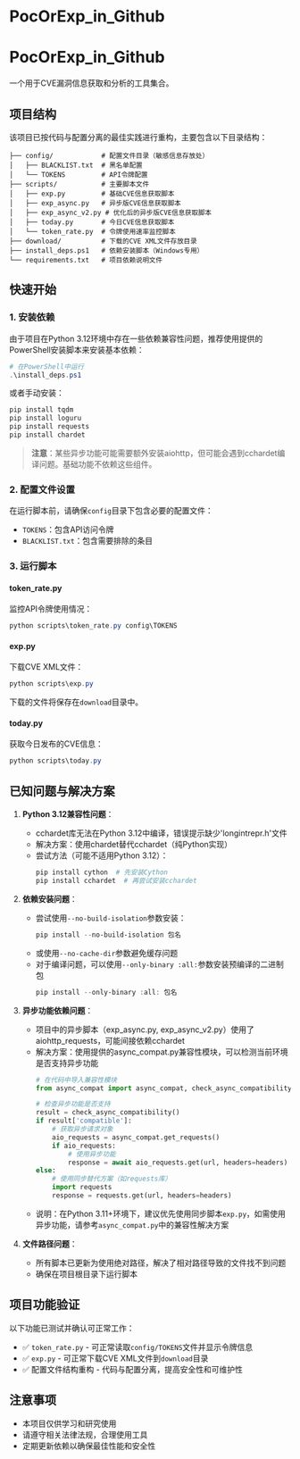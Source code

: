 # PocOrExp_in_Github

# PocOrExp_in_Github

一个用于CVE漏洞信息获取和分析的工具集合。

## 项目结构

该项目已按代码与配置分离的最佳实践进行重构，主要包含以下目录结构：

```
├── config/            # 配置文件目录（敏感信息存放处）
│   ├── BLACKLIST.txt  # 黑名单配置
│   └── TOKENS         # API令牌配置
├── scripts/           # 主要脚本文件
│   ├── exp.py         # 基础CVE信息获取脚本
│   ├── exp_async.py   # 异步版CVE信息获取脚本
│   ├── exp_async_v2.py # 优化后的异步版CVE信息获取脚本
│   ├── today.py       # 今日CVE信息获取脚本
│   └── token_rate.py  # 令牌使用速率监控脚本
├── download/          # 下载的CVE XML文件存放目录
├── install_deps.ps1   # 依赖安装脚本（Windows专用）
└── requirements.txt   # 项目依赖说明文件
```

## 快速开始

### 1. 安装依赖

由于项目在Python 3.12环境中存在一些依赖兼容性问题，推荐使用提供的PowerShell安装脚本来安装基本依赖：

```powershell
# 在PowerShell中运行
.\install_deps.ps1
```

或者手动安装：

```powershell
pip install tqdm
pip install loguru
pip install requests
pip install chardet
```

> **注意**：某些异步功能可能需要额外安装aiohttp，但可能会遇到cchardet编译问题。基础功能不依赖这些组件。

### 2. 配置文件设置

在运行脚本前，请确保`config`目录下包含必要的配置文件：
- `TOKENS`：包含API访问令牌
- `BLACKLIST.txt`：包含需要排除的条目

### 3. 运行脚本

#### token_rate.py
监控API令牌使用情况：

```powershell
python scripts\token_rate.py config\TOKENS
```

#### exp.py
下载CVE XML文件：

```powershell
python scripts\exp.py
```

下载的文件将保存在`download`目录中。

#### today.py
获取今日发布的CVE信息：

```powershell
python scripts\today.py
```

## 已知问题与解决方案

1. **Python 3.12兼容性问题**：
   - cchardet库无法在Python 3.12中编译，错误提示缺少'longintrepr.h'文件
   - 解决方案：使用chardet替代cchardet（纯Python实现）
   - 尝试方法（可能不适用Python 3.12）：
     ```powershell
     pip install cython  # 先安装Cython
     pip install cchardet  # 再尝试安装cchardet
     ```

2. **依赖安装问题**：
   - 尝试使用`--no-build-isolation`参数安装：
     ```powershell
     pip install --no-build-isolation 包名
     ```
   - 或使用`--no-cache-dir`参数避免缓存问题
   - 对于编译问题，可以使用`--only-binary :all:`参数安装预编译的二进制包
     ```powershell
     pip install --only-binary :all: 包名
     ```

3. **异步功能依赖问题**：
   - 项目中的异步脚本（exp_async.py, exp_async_v2.py）使用了aiohttp_requests，可能间接依赖cchardet
   - 解决方案：使用提供的async_compat.py兼容性模块，可以检测当前环境是否支持异步功能
      ```python
      # 在代码中导入兼容性模块
      from async_compat import async_compat, check_async_compatibility
      
      # 检查异步功能是否支持
      result = check_async_compatibility()
      if result['compatible']:
          # 获取异步请求对象
          aio_requests = async_compat.get_requests()
          if aio_requests:
              # 使用异步功能
              response = await aio_requests.get(url, headers=headers)
      else:
          # 使用同步替代方案（如requests库）
          import requests
          response = requests.get(url, headers=headers)
      ```
   - 说明：在Python 3.11+环境下，建议优先使用同步脚本`exp.py`，如需使用异步功能，请参考`async_compat.py`中的兼容性解决方案

4. **文件路径问题**：
   - 所有脚本已更新为使用绝对路径，解决了相对路径导致的文件找不到问题
   - 确保在项目根目录下运行脚本

## 项目功能验证

以下功能已测试并确认可正常工作：
- ✅ `token_rate.py` - 可正常读取`config/TOKENS`文件并显示令牌信息
- ✅ `exp.py` - 可正常下载CVE XML文件到`download`目录
- ✅ 配置文件结构重构 - 代码与配置分离，提高安全性和可维护性

## 注意事项

- 本项目仅供学习和研究使用
- 请遵守相关法律法规，合理使用工具
- 定期更新依赖以确保最佳性能和安全性